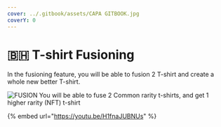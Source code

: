 ```yaml
---
cover: ../.gitbook/assets/CAPA GITBOOK.jpg
coverY: 0
---
```


# 🇧🇭 T-shirt Fusioning

In the fusioning feature, you will be able to fusion 2 T-shirt  and create a whole new better T-shirt.

![FUSION
You will be able to fuse 2 Common rarity t-shirts, and get 1 higher rarity (NFT) t-shirt](../.gitbook/assets/ICON9.png)

{% embed url="https://youtu.be/H1fnaJUBNUs" %}
